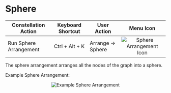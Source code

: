 # Sphere

<table class="table table-striped">
<thead>
<tr class="header">
<th>Constellation Action</th>
<th>Keyboard Shortcut</th>
<th>User Action</th>
<th style="text-align: center;">Menu Icon</th>
</tr>
</thead>
<tbody>
<tr class="odd">
<td>Run Sphere Arrangement</td>
<td>Ctrl + Alt + K</td>
<td>Arrange -&gt; Sphere</td>
<td style="text-align: center;"><img src="../constellation/CoreArrangementPlugins/src/au/gov/asd/tac/constellation/plugins/arrangements/docs/resources/circle3D.png" alt="Sphere Arrangement Icon" /></td>
</tr>
</tbody>
</table>

The sphere arrangement arranges all the nodes of the graph into a
sphere.

Example Sphere Arrangement:

<div style="text-align: center">

<img src="../constellation/CoreArrangementPlugins/src/au/gov/asd/tac/constellation/plugins/arrangements/docs/resources/SphereArrangement.png" alt="Example Sphere
Arrangement" />

</div>
